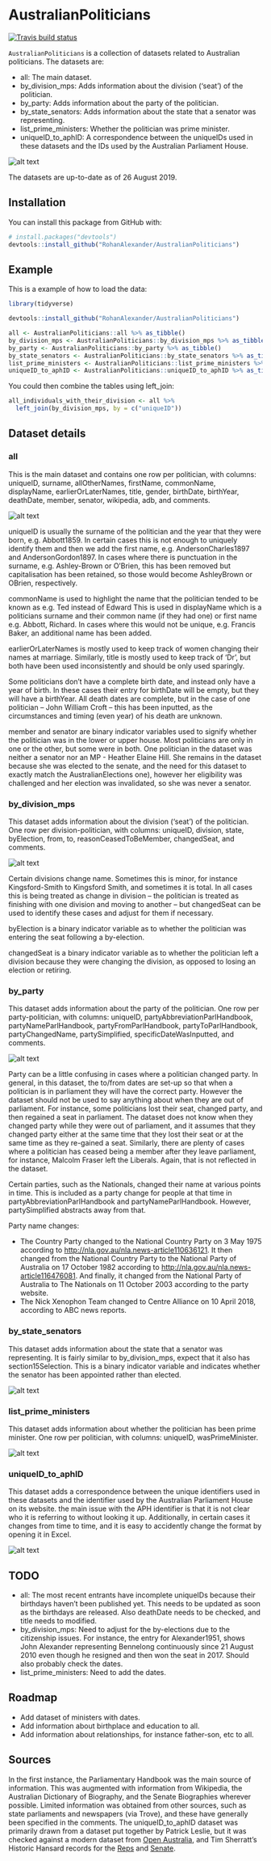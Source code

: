 
<!-- README.md is generated from README.Rmd. Please edit that file -->

# AustralianPoliticians

<!-- badges: start -->

[![Travis build
status](https://travis-ci.org/RohanAlexander/AustralianPoliticians.svg?branch=master)](https://travis-ci.org/RohanAlexander/AustralianPoliticians)
<!-- badges: end -->

`AustralianPoliticians` is a collection of datasets related to
Australian politicians. The datasets are:

  - all: The main dataset.
  - by\_division\_mps: Adds information about the division (‘seat’) of
    the politician.
  - by\_party: Adds information about the party of the politician.
  - by\_state\_senators: Adds information about the state that a senator
    was representing.
  - list\_prime\_ministers: Whether the politician was prime minister.
  - uniqueID\_to\_aphID: A correspondence between the uniqueIDs used in
    these datasets and the IDs used by the Australian Parliament House.

![alt text](man/figures/schema.png)

The datasets are up-to-date as of 26 August 2019.

## Installation

You can install this package from GitHub with:

``` r
# install.packages("devtools")
devtools::install_github("RohanAlexander/AustralianPoliticians")
```

## Example

This is a example of how to load the data:

``` r
library(tidyverse)

devtools::install_github("RohanAlexander/AustralianPoliticians")

all <- AustralianPoliticians::all %>% as_tibble()
by_division_mps <- AustralianPoliticians::by_division_mps %>% as_tibble()
by_party <- AustralianPoliticians::by_party %>% as_tibble()
by_state_senators <- AustralianPoliticians::by_state_senators %>% as_tibble()
list_prime_ministers <- AustralianPoliticians::list_prime_ministers %>% as_tibble()
uniqueID_to_aphID <- AustralianPoliticians::uniqueID_to_aphID %>% as_tibble()
```

You could then combine the tables using left\_join:

``` r
all_individuals_with_their_division <- all %>% 
  left_join(by_division_mps, by = c("uniqueID"))
```

## Dataset details

### all

This is the main dataset and contains one row per politician, with
columns: uniqueID, surname, allOtherNames, firstName, commonName,
displayName, earlierOrLaterNames, title, gender, birthDate, birthYear,
deathDate, member, senator, wikipedia, adb, and comments.

![alt text](man/figures/all.png)

uniqueID is usually the surname of the politician and the year that they
were born, e.g. Abbott1859. In certain cases this is not enough to
uniquely identify them and then we add the first name,
e.g. AndersonCharles1897 and AndersonGordon1897. In cases where there
is punctuation in the surname, e.g. Ashley-Brown or O’Brien, this has
been removed but capitalisation has been retained, so those would become
AshleyBrown or OBrien, respectively.

commonName is used to highlight the name that the politician tended to
be known as e.g. Ted instead of Edward This is used in displayName which
is a politicians surname and their common name (if they had one) or
first name e.g. Abbott, Richard. In cases where this would not be
unique, e.g. Francis Baker, an additional name has been added.

earlierOrLaterNames is mostly used to keep track of women changing their
names at marriage. Similarly, title is mostly used to keep track of
‘Dr’, but both have been used inconsistently and should be only used
sparingly.

Some politicians don’t have a complete birth date, and instead only have
a year of birth. In these cases their entry for birthDate will be empty,
but they will have a birthYear. All death dates are complete, but in the
case of one politician – John William Croft – this has been inputted, as
the circumstances and timing (even year) of his death are unknown.

member and senator are binary indicator variables used to signify
whether the politician was in the lower or upper house. Most politicians
are only in one or the other, but some were in both. One politician in
the dataset was neither a senator nor an MP - Heather Elaine Hill. She
remains in the dataset because she was elected to the senate, and the
need for this dataset to exactly match the AustralianElections one),
however her eligibility was challenged and her election was invalidated,
so she was never a senator.

### by\_division\_mps

This dataset adds information about the division (‘seat’) of the
politician. One row per division-politician, with columns: uniqueID,
division, state, byElection, from, to, reasonCeasedToBeMember,
changedSeat, and comments.

![alt text](man/figures/by_division_mps.png)

Certain divisions change name. Sometimes this is minor, for instance
Kingsford-Smith to Kingsford Smith, and sometimes it is total. In all
cases this is being treated as change in division – the politician is
treated as finishing with one division and moving to another – but
changedSeat can be used to identify these cases and adjust for them if
necessary.

byElection is a binary indicator variable as to whether the politician
was entering the seat following a by-election.

changedSeat is a binary indicator variable as to whether the politician
left a division because they were changing the division, as opposed to
losing an election or retiring.

### by\_party

This dataset adds information about the party of the politician. One row
per party-politician, with columns: uniqueID,
partyAbbreviationParlHandbook, partyNameParlHandbook,
partyFromParlHandbook, partyToParlHandbook, partyChangedName,
partySimplified, specificDateWasInputted, and comments.

![alt text](man/figures/by_party.png)

Party can be a little confusing in cases where a politician changed
party. In general, in this dataset, the to/from dates are set-up so that
when a politician is in parliament they will have the correct party.
However the dataset should not be used to say anything about when they
are out of parliament. For instance, some politicians lost their seat,
changed party, and then regained a seat in parliament. The dataset does
not know when they changed party while they were out of parliament, and
it assumes that they changed party either at the same time that they
lost their seat or at the same time as they re-gained a seat. Similarly,
there are plenty of cases where a politician has ceased being a member
after they leave parliament, for instance, Malcolm Fraser left the
Liberals. Again, that is not reflected in the dataset.

Certain parties, such as the Nationals, changed their name at various
points in time. This is included as a party change for people at that
time in partyAbbreviationParlHandbook and partyNameParlHandbook.
However, partySimplified abstracts away from that.

Party name changes:

  - The Country Party changed to the National Country Party on 3 May
    1975 according to <http://nla.gov.au/nla.news-article110636121>. It
    then changed from the National Country Party to the National Party
    of Australia on 17 October 1982 according to
    <http://nla.gov.au/nla.news-article116476081>. And finally, it
    changed from the National Party of Australia to The Nationals on 11
    October 2003 according to the party website.
  - The Nick Xenophon Team changed to Centre Alliance on 10 April 2018,
    according to ABC news reports.

### by\_state\_senators

This dataset adds information about the state that a senator was
representing. It is fairly similar to by\_division\_mps, expect that it
also has section15Selection. This is a binary indicator variable and
indicates whether the senator has been appointed rather than elected.

![alt text](man/figures/by_state_senators.png)

### list\_prime\_ministers

This dataset adds information about whether the politician has been
prime minister. One row per politician, with columns: uniqueID,
wasPrimeMinister.

![alt text](man/figures/list_prime_ministers.png)

### uniqueID\_to\_aphID

This dataset adds a correspondence between the unique identifiers used
in these datasets and the identifier used by the Australian Parliament
House on its website. the main issue with the APH identifier is that it
is not clear who it is referring to without looking it up. Additionally,
in certain cases it changes from time to time, and it is easy to
accidently change the format by opening it in Excel.

![alt text](man/figures/uniqueID_to_aphID.png)

## TODO

  - all: The most recent entrants have incomplete uniqueIDs because
    their birthdays haven’t been published yet. This needs to be updated
    as soon as the birthdays are released. Also deathDate needs to be
    checked, and title needs to modified.
  - by\_division\_mps: Need to adjust for the by-elections due to the
    citizenship issues. For instance, the entry for Alexander1951, shows
    John Alexander representing Bennelong continuously since 21 August
    2010 even though he resigned and then won the seat in 2017. Should
    also probably check the dates.
  - list\_prime\_ministers: Need to add the dates.

## Roadmap

  - Add dataset of ministers with dates.
  - Add information about birthplace and education to all.
  - Add information about relationships, for instance father-son, etc to
    all.

## Sources

In the first instance, the Parliamentary Handbook was the main source of
information. This was augmented with information from Wikipedia, the
Australian Dictionary of Biography, and the Senate Biographies wherever
possible. Limited information was obtained from other sources, such as
state parliaments and newspapers (via Trove), and these have generally
been specified in the comments. The uniqueID\_to\_aphID dataset was
primarily drawn from a dataset put together by Patrick Leslie, but it
was checked against a modern dataset from [Open
Australia](https://github.com/openaustralia/openaustralia-parser/blob/master/data/people.csv),
and Tim Sherratt’s Historic Hansard records for the
[Reps](http://historichansard.net/hofreps/people/) and
[Senate](http://historichansard.net/senate/people/).
